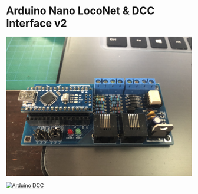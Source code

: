 # Arduino Nano LocoNet & DCC Interface v2

![Interface](https://github.com/CuriousTimo/Arduino-ModelRail/blob/master/Arduino%20LocoNet-DCC%20Interface%20v2/Arduino%20Loconet%20DCC%20Interface.jpg)

[![Arduino DCC](https://img.youtube.com/vi/ChiXt6e9TbQ/maxresdefault.jpg)](https://youtu.be/ChiXt6e9TbQ)
